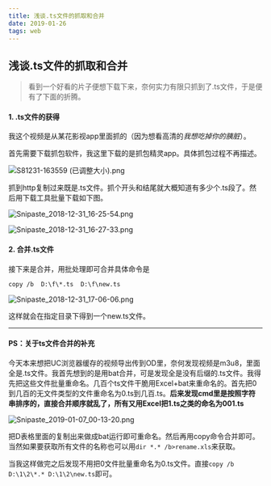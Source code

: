 ```yaml
---
title: 浅谈.ts文件的抓取和合并
date: 2019-01-26
tags: web
---
```


## 浅谈.ts文件的抓取和合并

> 看到一个好看的片子便想下载下来，奈何实力有限只抓到了.ts文件，于是便有了下面的折腾。   

#### 1.  .ts文件的获得

   我这个视频是从某花影视app里面抓的（因为想看高清的*我想吃掉你的胰脏*）。

首先需要下载抓包软件，我这里下载的是抓包精灵app。具体抓包过程不再描述。
 <!-- more --> 
![S81231-163559 (已调整大小).png](https://i.loli.net/2019/01/07/5c322c604df97.jpg)

抓到http复制过来既是.ts文件。抓个开头和结尾就大概知道有多少个.ts段了。然后用下载工具批量下载如下图。

![Snipaste_2018-12-31_16-25-54.png](https://i.loli.net/2019/01/07/5c322d2840241.jpg)

![Snipaste_2018-12-31_16-27-33.png](https://i.loli.net/2019/01/07/5c322d4eeaa47.jpg)

#### 2. 合并.ts文件

接下来是合并，用批处理即可合并具体命令是

`copy /b  D:\f\*.ts  D:\f\new.ts`

![Snipaste_2018-12-31_17-06-06.png](https://i.loli.net/2019/01/07/5c322dd02f9e3.jpg)

这样就会在指定目录下得到一个new.ts文件。

------

#### PS：关于ts文件合并的补充

今天本来想把UC浏览器缓存的视频导出传到OD里，奈何发现视频是m3u8，里面全是.ts文件。我首先想到的是用bat合并，可是发现全是没有后缀的.ts文件。我得先把这些文件批量重命名。几百个ts文件干脆用Excel+bat来重命名的。首先把0到几百的无文件类型的文件重命名为0.ts到几百.ts。**后来发现cmd里是按照字符串排序的，直接合并顺序就乱了，所有又用Excel把1.ts之类的命名为001.ts**

![Snipaste_2019-01-07_00-13-20.png](https://i.loli.net/2019/01/07/5c32341441038.jpg)

把D表格里面的复制出来做成bat运行即可重命名。然后再用copy命令合并即可。当然如果要获取所有文件的名称也可以用`dir *.* /b>rename.xls`来获取。

当我这样做完之后发现不用把0文件批量重命名为0.ts文件。直接`copy /b  D:\1\2\*.* D:\1\2\new.ts`即可。



